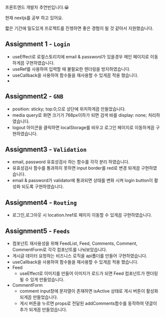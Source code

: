 프론트엔드 개발자 추연빈입니다.😀

현재 nextjs를 공부 하고 있어요.

짧은 기간에 밀도있게 프로젝트를 진헹하면 좋은 경험이 될 것 같아서 지원했습니다.

## Assignment 1 - `Login`

- useEffect로 로컬스토리지에 email & password가 있을경우 메인 페이지로 이동하게끔 구현하였습니다.
- useRef를 사용하여 입력할 때 불필요한 렌더링을 방지하였습니다.
- useCallback을 사용하여 함수들을 재사용할 수 있게끔 적용 했습니다.
- 
## Assignment2 - `GNB`

- position: sticky; top:0;으로 상단에 위치하게끔 만들었습니다.
- media query로 화면 크기가 768px이하가 되면 검색 바를 display: none; 처리하였습니다.
- logout 아이콘을 클릭하면 localStorage를 비우고 로그인 페이지로 이동하게끔 구현하였습니다.
  
## Assignment3 - `Validation`

- email, password 유효성검사 하는 함수를 각각 분리 하였습니다.
- 유효성검사 함수를 통과하지 못하면 input border를 red로 변경 돠게끔 구현하였습니다.
- email & password가 validator에 통과되면 상태를 변화 시켜 login button이 활성화 되도록 구현하였습니다.

## Assignment4 - `Routing`

- 로그인,로그아웃 시 location.href로 페이지 이동할 수 있게끔 구현하였습니다.

## Assignment5 - `Feeds`

- 컴포넌트 재사용성을 위해 FeedList, Feed, Comments, Comment, CommentForm로 각각 컴포넌트를 나눠보았습니다.
- 게시글 데이터 요청하는 비즈니스 로직을 api폴더를 만들어 구현하였습니다.
- useCallback을 사용하여 함수들을 재사용할 수 있게끔 적용 했습니다.
- Feed
  - useEffect로 이미지를 만들어 이미지가 로드가 되면 Feed 컴포넌트가 렌더링 될 수 있게 만들었습니다.
- CommentForm
  - comment input창에 문자열이 존재하면 isActive 상태로 게시 버튼이 활성화 되게끔 만들었습니다.
  - 게시 버튼을 누르면 props로 전달된 addComments함수를 동작하여 댓글이 추가 되게끔 만들었습니다.
